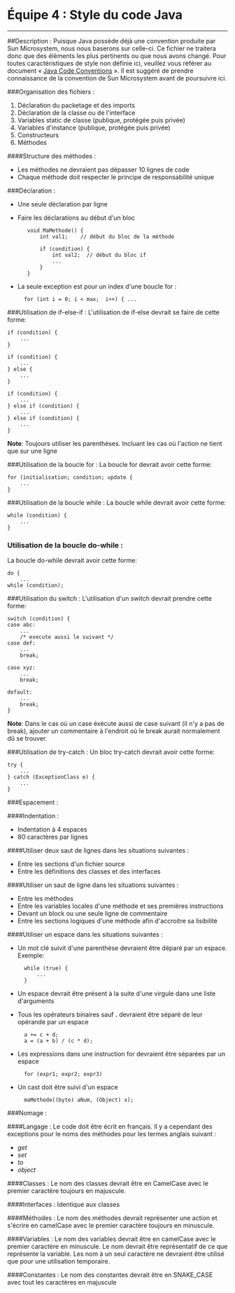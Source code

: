 Équipe 4 : Style du code Java
========================
----------

##Description :
Puisque Java possède déjà une convention produite par Sun Microsystem, nous nous baserons sur celle-ci. Ce fichier ne traitera donc que des éléments les plus pertinents ou que nous avons changé. Pour toutes caractéristiques de style non définie ici, veuillez vous référer au document  « [Java Code Conventions][1] ». Il est suggéré de prendre connaissance de la convention de Sun Microsystem avant de poursuivre ici.

###Organisation des fichiers :

 1. Déclaration du packetage et des imports
 2. Déclaration de la classe ou de l'interface
 3. Variables static de classe (publique, protégée puis privée)
 4. Variables d'instance (publique, protégée puis privée)
 5. Constructeurs
 6. Méthodes
 
####Structure des méthodes :
* Les méthodes ne devraient pas dépasser 10 lignes de code
* Chaque méthode doit respecter le principe de responsabilité unique

###Déclaration :
* Une seule déclaration par ligne
* Faire les déclarations au début d'un bloc

	     void MaMethode() {
		     int val1;    // début du bloc de la méthode
		     
		     if (condition) {
		         int val2;  // début du bloc if
		         ...
		     }
		 }

* La seule exception est pour un index d'une boucle for :

	    for (int i = 0; i < max;  i++) { ...

###Utilisation de if-else-if :
L'utilisation de if-else devrait se faire de cette forme:

    if (condition) {
        ...
    }

	if (condition) {
	    ...
	} else {
	    ...
	}

	if (condition) {
	    ...
	} else if (condition) {
	    ...
	} else if (condition) {
	    ...
	}

**Note**: Toujours utiliser les parenthèses. Incluant les cas où l'action ne tient que sur une ligne

###Utilisation de la boucle for :
La boucle for devrait avoir cette forme:

    for (initialisation; condition; update {
        ...
    }

###Utilisation de la boucle while :
La boucle while devrait avoir cette forme:

    while (condition) {
        ...
    }

### Utilisation de la boucle do-while :
La boucle do-while devrait avoir cette forme:

    do {
        ...
    while (condition);

###Utilisation du switch :
L'utilisation d'un switch devrait prendre cette forme:

    switch (condition) {
    case abc:
        ...
	    /* execute aussi le suivant */
	case def:
	    ...
	    break;

	case xyz:
	    ...
	    break;

	default:
	    ...
	    break;
	}

**Note**: Dans le cas où un case éxécute aussi de case suivant (il n'y a pas de break), ajouter un commentaire à l'endroit où le break aurait normalement dû se trouver.

###Utilisation de try-catch :
Un bloc try-catch devrait avoir cette forme:

    try {
        ...
    } catch (ExceptionClass e) {
        ...
    }

###Espacement :

####Indentation :
* Indentation à 4 espaces
* 80 caractères par lignes

####Utiliser deux saut de lignes dans les situations suivantes :

 * Entre les sections d'un fichier source
 * Entre les définitions des classes et des interfaces

####Utiliser un saut de ligne dans les situations suivantes :

* Entre les méthodes
* Entre les variables locales d'une méthode et ses premières instructions
* Devant un block ou une seule ligne de commentaire
* Entre les sections logiques d'une méthode afin d'accroitre sa lisibilité

####Utiliser un espace dans les situations suivantes :

* Un mot clé suivit d'une parenthèse devraient être déparé par un espace. Exemple:

	    while (true) {
	        ...
		}

* Un espace devrait être présent à la suite d'une virgule dans une liste d'arguments
* Tous les opérateurs binaires sauf  **.** devraient être séparé de leur opérande par un espace

	    a += c + d;
	    a = (a + b) / (c * d);

* Les expressions dans une instruction for devraient être séparées par un espace

	    for (expr1; expr2; expr3)
	    
* Un cast doit être suivi d'un espace

	    maMethode((byte) aNum, (Object) x);


###Nomage :

####Langage :
Le code doit être écrit en français. Il y a cependant des exceptions pour le noms des méthodes pour les termes anglais suivant :

* *get*
* *set*
* *to*
* *object*

####Classes : 
Le nom des classes devrait être en CamelCase avec le premier caractère toujours en majuscule.

####Interfaces : 
Identique aux classes

####Méthodes : 
Le nom des méthodes devrait représenter une action et s'écrire en camelCase avec le premier caractère toujours en minuscule.

####Variables :
Le nom des variables devrait être en camelCase avec le premier caractère en minuscule. Le nom devrait être représentatif de ce que représente la variable. Les nom à un seul caractère ne devraient être utilisé que pour une utilisation temporaire. 

####Constantes :
Le nom des constantes devrait être en SNAKE_CASE avec tout les caractères en majuscule



[1]:http://www.oracle.com/technetwork/java/codeconventions-150003.pdf